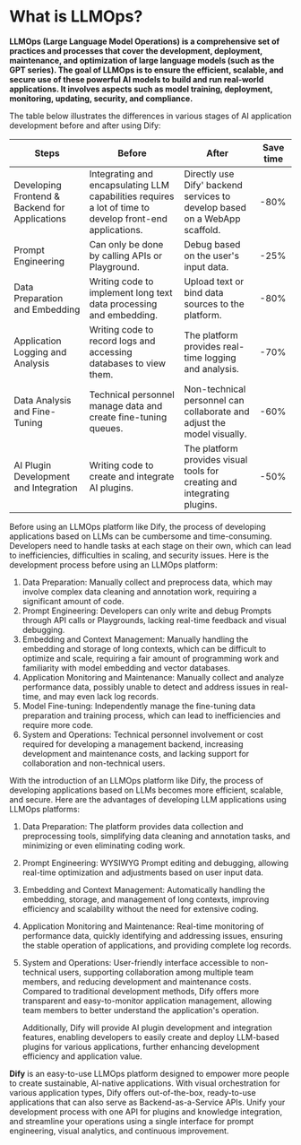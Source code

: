 # What is LLMOps?

**LLMOps (Large Language Model Operations) is a comprehensive set of practices and processes that cover the development, deployment, maintenance, and optimization of large language models (such as the GPT series). The goal of LLMOps is to ensure the efficient, scalable, and secure use of these powerful AI models to build and run real-world applications. It involves aspects such as model training, deployment, monitoring, updating, security, and compliance.**

The table below illustrates the differences in various stages of AI application development before and after using Dify:

| Steps                                                            | Before                                                                                                   | After                                                                      | Save time |
| ---------------------------------------------------------------- | -------------------------------------------------------------------------------------------------------- | -------------------------------------------------------------------------- | --------- |
| Developing Frontend & Backend for Applications | Integrating and encapsulating LLM capabilities requires a lot of time to develop front-end applications. | Directly use Dify' backend services to develop based on a WebApp scaffold. | -80%      |
| Prompt Engineering                                               | Can only be done by calling APIs or Playground.                                                          | Debug based on the user's input data.                                      | -25%      |
| Data Preparation and Embedding                                   | Writing code to implement long text data processing and embedding.                                       | Upload text or bind data sources to the platform.                          | -80%      |
| Application Logging and Analysis                                 | Writing code to record logs and accessing databases to view them.                                        | The platform provides real-time logging and analysis.                      | -70%      |
| Data Analysis and Fine-Tuning                                    | Technical personnel manage data and create fine-tuning queues.                                           | Non-technical personnel can collaborate and adjust the model visually.     | -60%      |
| AI Plugin Development and Integration                            | Writing code to create and integrate AI plugins.                                                         | The platform provides visual tools for creating and integrating plugins.   | -50%      |



Before using an LLMOps platform like Dify, the process of developing applications based on LLMs can be cumbersome and time-consuming. Developers need to handle tasks at each stage on their own, which can lead to inefficiencies, difficulties in scaling, and security issues. Here is the development process before using an LLMOps platform:

1. Data Preparation: Manually collect and preprocess data, which may involve complex data cleaning and annotation work, requiring a significant amount of code.
2. Prompt Engineering: Developers can only write and debug Prompts through API calls or Playgrounds, lacking real-time feedback and visual debugging.
3. Embedding and Context Management: Manually handling the embedding and storage of long contexts, which can be difficult to optimize and scale, requiring a fair amount of programming work and familiarity with model embedding and vector databases.
4. Application Monitoring and Maintenance: Manually collect and analyze performance data, possibly unable to detect and address issues in real-time, and may even lack log records.
5. Model Fine-tuning: Independently manage the fine-tuning data preparation and training process, which can lead to inefficiencies and require more code.
6. System and Operations: Technical personnel involvement or cost required for developing a management backend, increasing development and maintenance costs, and lacking support for collaboration and non-technical users.

With the introduction of an LLMOps platform like Dify, the process of developing applications based on LLMs becomes more efficient, scalable, and secure. Here are the advantages of developing LLM applications using LLMOps platforms:

1. Data Preparation: The platform provides data collection and preprocessing tools, simplifying data cleaning and annotation tasks, and minimizing or even eliminating coding work.
2. Prompt Engineering: WYSIWYG Prompt editing and debugging, allowing real-time optimization and adjustments based on user input data.
3. Embedding and Context Management: Automatically handling the embedding, storage, and management of long contexts, improving efficiency and scalability without the need for extensive coding.
4. Application Monitoring and Maintenance: Real-time monitoring of performance data, quickly identifying and addressing issues, ensuring the stable operation of applications, and providing complete log records.
5. System and Operations: User-friendly interface accessible to non-technical users, supporting collaboration among multiple team members, and reducing development and maintenance costs. Compared to traditional development methods, Dify offers more transparent and easy-to-monitor application management, allowing team members to better understand the application's operation.



    Additionally, Dify will provide AI plugin development and integration features, enabling developers to easily create and deploy LLM-based plugins for various applications, further enhancing development efficiency and application value.

**Dify** is an easy-to-use LLMOps platform designed to empower more people to create sustainable, AI-native applications. With visual orchestration for various application types, Dify offers out-of-the-box, ready-to-use applications that can also serve as Backend-as-a-Service APIs. Unify your development process with one API for plugins and knowledge integration, and streamline your operations using a single interface for prompt engineering, visual analytics, and continuous improvement.

